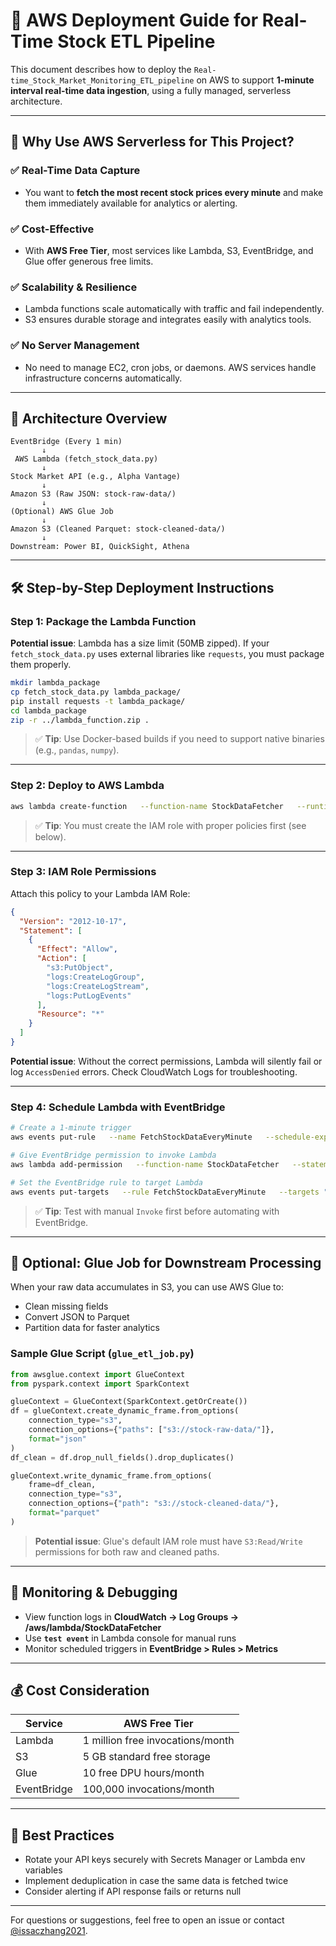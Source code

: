
# 🧭 AWS Deployment Guide for Real-Time Stock ETL Pipeline

This document describes how to deploy the `Real-time_Stock_Market_Monitoring_ETL_pipeline` on AWS to support **1-minute interval real-time data ingestion**, using a fully managed, serverless architecture.

---

## 🧠 Why Use AWS Serverless for This Project?

### ✅ Real-Time Data Capture

- You want to **fetch the most recent stock prices every minute** and make them immediately available for analytics or alerting.

### ✅ Cost-Effective

- With **AWS Free Tier**, most services like Lambda, S3, EventBridge, and Glue offer generous free limits.

### ✅ Scalability & Resilience

- Lambda functions scale automatically with traffic and fail independently.
- S3 ensures durable storage and integrates easily with analytics tools.

### ✅ No Server Management

- No need to manage EC2, cron jobs, or daemons. AWS services handle infrastructure concerns automatically.

---

## 🧱 Architecture Overview

```
EventBridge (Every 1 min)
       ↓
 AWS Lambda (fetch_stock_data.py)
       ↓
Stock Market API (e.g., Alpha Vantage)
       ↓
Amazon S3 (Raw JSON: stock-raw-data/)
       ↓
(Optional) AWS Glue Job
       ↓
Amazon S3 (Cleaned Parquet: stock-cleaned-data/)
       ↓
Downstream: Power BI, QuickSight, Athena
```

---

## 🛠️ Step-by-Step Deployment Instructions

### Step 1: Package the Lambda Function

**Potential issue**: Lambda has a size limit (50MB zipped). If your `fetch_stock_data.py` uses external libraries like `requests`, you must package them properly.

```bash
mkdir lambda_package
cp fetch_stock_data.py lambda_package/
pip install requests -t lambda_package/
cd lambda_package
zip -r ../lambda_function.zip .
```

> ✅ **Tip**: Use Docker-based builds if you need to support native binaries (e.g., `pandas`, `numpy`).

---

### Step 2: Deploy to AWS Lambda

```bash
aws lambda create-function   --function-name StockDataFetcher   --runtime python3.9   --role arn:aws:iam::<your-account-id>:role/<lambda-role>   --handler fetch_stock_data.lambda_handler   --zip-file fileb://lambda_function.zip
```

> ✅ **Tip**: You must create the IAM role with proper policies first (see below).

---

### Step 3: IAM Role Permissions

Attach this policy to your Lambda IAM Role:

```json
{
  "Version": "2012-10-17",
  "Statement": [
    {
      "Effect": "Allow",
      "Action": [
        "s3:PutObject",
        "logs:CreateLogGroup",
        "logs:CreateLogStream",
        "logs:PutLogEvents"
      ],
      "Resource": "*"
    }
  ]
}
```

**Potential issue**: Without the correct permissions, Lambda will silently fail or log `AccessDenied` errors. Check CloudWatch Logs for troubleshooting.

---

### Step 4: Schedule Lambda with EventBridge

```bash
# Create a 1-minute trigger
aws events put-rule   --name FetchStockDataEveryMinute   --schedule-expression "rate(1 minute)"

# Give EventBridge permission to invoke Lambda
aws lambda add-permission   --function-name StockDataFetcher   --statement-id EventBridgePermission   --action lambda:InvokeFunction   --principal events.amazonaws.com   --source-arn arn:aws:events:<region>:<account-id>:rule/FetchStockDataEveryMinute

# Set the EventBridge rule to target Lambda
aws events put-targets   --rule FetchStockDataEveryMinute   --targets "Id"="1","Arn"="arn:aws:lambda:<region>:<account-id>:function:StockDataFetcher"
```

> ✅ **Tip**: Test with manual `Invoke` first before automating with EventBridge.

---

## 🧪 Optional: Glue Job for Downstream Processing

When your raw data accumulates in S3, you can use AWS Glue to:

- Clean missing fields
- Convert JSON to Parquet
- Partition data for faster analytics

### Sample Glue Script (`glue_etl_job.py`)

```python
from awsglue.context import GlueContext
from pyspark.context import SparkContext

glueContext = GlueContext(SparkContext.getOrCreate())
df = glueContext.create_dynamic_frame.from_options(
    connection_type="s3",
    connection_options={"paths": ["s3://stock-raw-data/"]},
    format="json"
)
df_clean = df.drop_null_fields().drop_duplicates()

glueContext.write_dynamic_frame.from_options(
    frame=df_clean,
    connection_type="s3",
    connection_options={"path": "s3://stock-cleaned-data/"},
    format="parquet"
)
```

> **Potential issue**: Glue's default IAM role must have `S3:Read/Write` permissions for both raw and cleaned paths.

---

## 🔎 Monitoring & Debugging

- View function logs in **CloudWatch → Log Groups → /aws/lambda/StockDataFetcher**
- Use **`test event`** in Lambda console for manual runs
- Monitor scheduled triggers in **EventBridge > Rules > Metrics**

---

## 💰 Cost Consideration

| Service     | AWS Free Tier                   |
|-------------|----------------------------------|
| Lambda      | 1 million free invocations/month |
| S3          | 5 GB standard free storage       |
| Glue        | 10 free DPU hours/month          |
| EventBridge | 100,000 invocations/month        |

---

## 🧼 Best Practices

- Rotate your API keys securely with Secrets Manager or Lambda env variables
- Implement deduplication in case the same data is fetched twice
- Consider alerting if API response fails or returns null

---

For questions or suggestions, feel free to open an issue or contact [@issaczhang2021](https://github.com/issaczhang2021).
